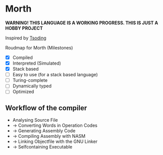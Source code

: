 # Morth

**WARNING! THIS LANGUAGE IS A WORKING PROGRESS. THIS IS JUST A HOBBY PROJECT**

Inspired by [Tsoding](https://www.youtube.com/c/TsodingDaily)

Roudmap for Morth (Milestones)
- [x] Compiled
- [x] Interpreted (Simulated) 
- [x] Stack based 
- [ ] Easy to use (for a stack based language)
- [ ] Turing-complete 
- [ ] Dynamically typed
- [ ] Optimized 

## Workflow of the compiler
- Analysing Source File
- -> Converting Words in Operation Codes
- -> Generating Assembly Code
- -> Compiling Assembly with NASM
- -> Linking Objectfile with the GNU Linker
- -> Selfcontaining Executable
